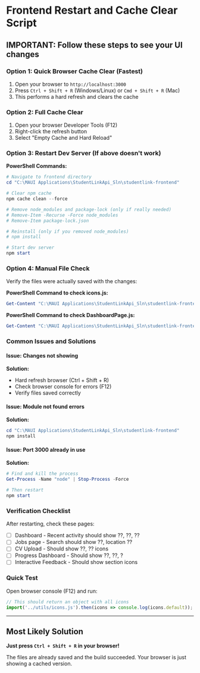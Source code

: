 # Frontend Restart and Cache Clear Script

## IMPORTANT: Follow these steps to see your UI changes

### Option 1: Quick Browser Cache Clear (Fastest)
1. Open your browser to `http://localhost:3000`
2. Press `Ctrl + Shift + R` (Windows/Linux) or `Cmd + Shift + R` (Mac)
3. This performs a hard refresh and clears the cache

### Option 2: Full Cache Clear
1. Open your browser Developer Tools (F12)
2. Right-click the refresh button
3. Select "Empty Cache and Hard Reload"

### Option 3: Restart Dev Server (If above doesn't work)

**PowerShell Commands:**
```powershell
# Navigate to frontend directory
cd "C:\MAUI Applications\StudentLinkApi_Sln\studentlink-frontend"

# Clear npm cache
npm cache clean --force

# Remove node_modules and package-lock (only if really needed)
# Remove-Item -Recurse -Force node_modules
# Remove-Item package-lock.json

# Reinstall (only if you removed node_modules)
# npm install

# Start dev server
npm start
```

### Option 4: Manual File Check

Verify the files were actually saved with the changes:

**PowerShell Command to check icons.js:**
```powershell
Get-Content "C:\MAUI Applications\StudentLinkApi_Sln\studentlink-frontend\src\utils\icons.js" | Select-String -Pattern "apply|active"
```

**PowerShell Command to check DashboardPage.js:**
```powershell
Get-Content "C:\MAUI Applications\StudentLinkApi_Sln\studentlink-frontend\src\pages\DashboardPage.js" | Select-String -Pattern "ICONS.document|ICONS.job"
```

### Common Issues and Solutions

#### Issue: Changes not showing
**Solution:** 
- Hard refresh browser (Ctrl + Shift + R)
- Check browser console for errors (F12)
- Verify files saved correctly

#### Issue: Module not found errors
**Solution:**
```powershell
cd "C:\MAUI Applications\StudentLinkApi_Sln\studentlink-frontend"
npm install
```

#### Issue: Port 3000 already in use
**Solution:**
```powershell
# Find and kill the process
Get-Process -Name "node" | Stop-Process -Force

# Then restart
npm start
```

### Verification Checklist

After restarting, check these pages:
- [ ] Dashboard - Recent activity should show ??, ??, ??
- [ ] Jobs page - Search should show ??, location ??
- [ ] CV Upload - Should show ??, ?? icons
- [ ] Progress Dashboard - Should show ??, ??, ?
- [ ] Interactive Feedback - Should show section icons

### Quick Test

Open browser console (F12) and run:
```javascript
// This should return an object with all icons
import('../utils/icons.js').then(icons => console.log(icons.default));
```

---

## Most Likely Solution

**Just press `Ctrl + Shift + R` in your browser!**

The files are already saved and the build succeeded. Your browser is just showing a cached version.
